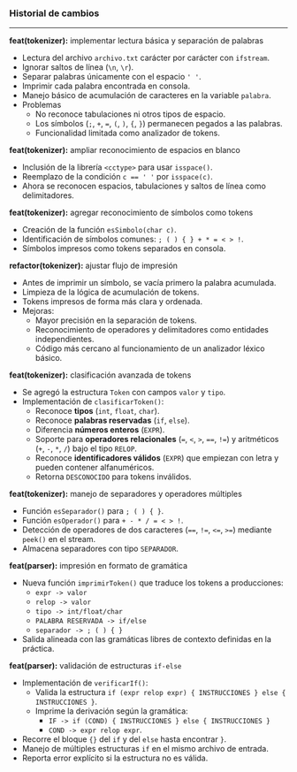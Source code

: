 ### Historial de cambios

---
**feat(tokenizer):** implementar lectura básica y separación de palabras
- Lectura del archivo `archivo.txt` carácter por carácter con `ifstream`.
- Ignorar saltos de línea (`\n`, `\r`).
- Separar palabras únicamente con el espacio `' '`.
- Imprimir cada palabra encontrada en consola.
- Manejo básico de acumulación de caracteres en la variable `palabra`.
- Problemas
  - No reconoce tabulaciones ni otros tipos de espacio.
  - Los símbolos (`;`, `+`, `=`, `(`, `)`, `{`, `}`) permanecen pegados a las palabras.
  - Funcionalidad limitada como analizador de tokens.

**feat(tokenizer):** ampliar reconocimiento de espacios en blanco
- Inclusión de la librería `<cctype>` para usar `isspace()`.
- Reemplazo de la condición `c == ' '` por `isspace(c)`.
- Ahora se reconocen espacios, tabulaciones y saltos de línea como delimitadores.

**feat(tokenizer):** agregar reconocimiento de símbolos como tokens
- Creación de la función `esSimbolo(char c)`.
- Identificación de símbolos comunes: `; ( ) { } + * = < > !`.
- Símbolos impresos como tokens separados en consola.

**refactor(tokenizer):** ajustar flujo de impresión
- Antes de imprimir un símbolo, se vacía primero la palabra acumulada.
- Limpieza de la lógica de acumulación de tokens.
- Tokens impresos de forma más clara y ordenada.
- Mejoras:
  - Mayor precisión en la separación de tokens.
  - Reconocimiento de operadores y delimitadores como entidades independientes.
  - Código más cercano al funcionamiento de un analizador léxico básico.

**feat(tokenizer):** clasificación avanzada de tokens
- Se agregó la estructura `Token` con campos `valor` y `tipo`.
- Implementación de `clasificarToken()`:
  - Reconoce **tipos** (`int`, `float`, `char`).
  - Reconoce **palabras reservadas** (`if`, `else`).
  - Diferencia **números enteros** (`EXPR`).
  - Soporte para **operadores relacionales** (`=`, `<`, `>`, `==`, `!=`) y aritméticos (`+`, `-`, `*`, `/`) bajo el tipo `RELOP`.
  - Reconoce **identificadores válidos** (`EXPR`) que empiezan con letra y pueden contener alfanuméricos.
  - Retorna `DESCONOCIDO` para tokens inválidos.

**feat(tokenizer):** manejo de separadores y operadores múltiples
- Función `esSeparador()` para `; ( ) { }`.
- Función `esOperador()` para `+ - * / = < > !`.
- Detección de operadores de dos caracteres (`==`, `!=`, `<=`, `>=`) mediante `peek()` en el stream.
- Almacena separadores con tipo `SEPARADOR`.

**feat(parser):** impresión en formato de gramática
- Nueva función `imprimirToken()` que traduce los tokens a producciones:
  - `expr -> valor`
  - `relop -> valor`
  - `tipo -> int/float/char`
  - `PALABRA RESERVADA -> if/else`
  - `separador -> ; ( ) { }`
- Salida alineada con las gramáticas libres de contexto definidas en la práctica.

**feat(parser):** validación de estructuras `if-else`
- Implementación de `verificarIf()`:
  - Valida la estructura `if (expr relop expr) { INSTRUCCIONES } else { INSTRUCCIONES }`.
  - Imprime la derivación según la gramática:
    - `IF -> if (COND) { INSTRUCCIONES } else { INSTRUCCIONES }`
    - `COND -> expr relop expr`.
- Recorre el bloque `{}` del `if` y del `else` hasta encontrar `}`.
- Manejo de múltiples estructuras `if` en el mismo archivo de entrada.
- Reporta error explícito si la estructura no es válida.

